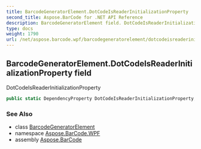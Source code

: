 ```yaml
---
title: BarcodeGeneratorElement.DotCodeIsReaderInitializationProperty
second_title: Aspose.BarCode for .NET API Reference
description: BarcodeGeneratorElement field. DotCodeIsReaderInitializationProperty
type: docs
weight: 1790
url: /net/aspose.barcode.wpf/barcodegeneratorelement/dotcodeisreaderinitializationproperty/
---
```

## BarcodeGeneratorElement.DotCodeIsReaderInitializationProperty field

DotCodeIsReaderInitializationProperty

```csharp
public static DependencyProperty DotCodeIsReaderInitializationProperty;
```

### See Also

* class [BarcodeGeneratorElement](../)
* namespace [Aspose.BarCode.WPF](../../barcodegeneratorelement/)
* assembly [Aspose.BarCode](../../../)


